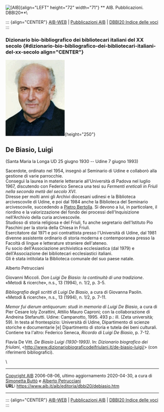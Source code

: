 ![\[AIB\]](/aib/wi/aibv72.gif){align="LEFT" height="72" width="71"}
** AIB. Pubblicazioni. DBBI20**\

::: {align="CENTER"}
[AIB-WEB](/) \| [Pubblicazioni AIB](/pubblicazioni/) \| [DBBI20 Indice
delle voci](dbbi20.htm)
:::

### Dizionario bio-bibliografico dei bibliotecari italiani del XX secolo {#dizionario-bio-bibliografico-dei-bibliotecari-italiani-del-xx-secolo align="CENTER"}

![\[Ritratto\]](debiasio.jpg){height="250"}

## De Biasio, Luigi

(Santa Maria la Longa UD 25 giugno 1930 -- Udine 7 giugno 1993)

Sacerdote, ordinato nel 1954, insegnò al Seminario di Udine e collaborò
alla gestione di varie parrocchie.\
Conseguì la laurea in materie letterarie all\'Università di Padova nel
luglio 1967, discutendo con Federico Seneca una tesi su *Fermenti
ereticali in Friuli nella seconda metà del secolo XVI*.\
Diresse per molti anni gli Archivi diocesani udinesi e la Biblioteca
arcivescovile di Udine, e poi dal 1984 anche la Biblioteca del Seminario
arcivescovile, succedendo a [Pietro Bertolla](bertolla.htm). Si devono a
lui, in particolare, il riordino e la valorizzazione del fondo dei
processi dell\'Inquisizione nell\'Archivio della curia arcivescovile.\
Studioso di storia religiosa e del Friuli, fu anche segretario
dell\'Istituto Pio Paschini per la storia della Chiesa in Friuli.\
Esercitatore dal 1971 e poi contrattista presso l\'Università di Udine,
dal 1981 divenne assistente ordinario di storia moderna e contemporanea
presso la Facoltà di lingue e letterature straniere dell\'ateneo.\
Fu socio dell\'Associazione archivistica ecclesiastica (dal 1979) e
dell\'Associazione dei bibliotecari ecclesiastici italiani.\
Gli è stata intitolata la Biblioteca comunale del suo paese natale.

Alberto Petrucciani

Giovanni Miccoli. *Don Luigi De Biasio: la continuità di una
tradizione*. «Metodi & ricerche», n.s., 13 (1994), n. 1/2, p. 3-5.

*Bibliografia degli scritti di Luigi De Biasio*, a cura di Giovanna
Paolin. «Metodi & ricerche», n.s., 13 (1994), n. 1/2, p. 7-11.

*Memor fui dierum antiquorum: studi in memoria di Luigi De Biasio*, a
cura di Pier Cesare Ioly Zorattini, Attilio Mauro Caproni; con la
collaborazione di Andreina Stefanutti. Udine: Campanotto, 1995. 493 p.:
ill. (Zeta università; 59). In testa al frontespizio: Università di
Udine, Dipartimento di scienze storiche e documentarie \[e\]
Dipartimento di storia e tutela dei beni culturali. Contiene tra
l\'altro: Federico Seneca, *Ricordo di Luigi De Biasio*, p. 7-12.

Flavia De Vitt. *De Biasio Luigi (1930-1993)*. In: *Dizionario
biografico dei friulani*,
\<<http://www.dizionariobiograficodeifriulani.it/de-biasio-luigi/>\>
(con riferimenti bibliografici).

\

------------------------------------------------------------------------

[Copyright AIB](/su-questo-sito/dichiarazione-di-copyright-aib-web/)
2006-08-06, ultimo aggiornamento 2020-04-30, a cura di [Simonetta
Buttò](/aib/redazione3.htm) e [Alberto
Petrucciani](/su-questo-sito/redazione-aib-web/)\
**URL:** https://www.aib.it/aib/editoria/dbbi20/debiasio.htm

------------------------------------------------------------------------

::: {align="CENTER"}
[AIB-WEB](/) \| [Pubblicazioni AIB](/pubblicazioni/) \| [DBBI20 Indice
delle voci](dbbi20.htm)
:::
